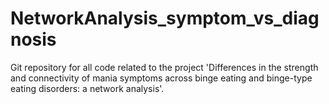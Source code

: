 # NetworkAnalysis_symptom_vs_diagnosis
Git repository for all code related to the project 'Differences in the strength and connectivity of mania symptoms across binge eating and binge-type eating disorders: a network analysis'.

